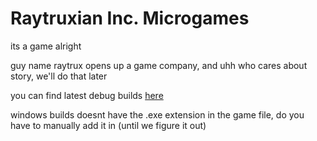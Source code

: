 # Raytruxian Inc. Microgames

its a game alright

guy name raytrux opens up a game company, and uhh who cares about story, we'll do that later

you can find latest debug builds [here](https://github.com/Late-Is-Cool/raytruxian-microgames/actions)

windows builds doesnt have the .exe extension in the game file, do you have to manually add it in (until we figure it out)

